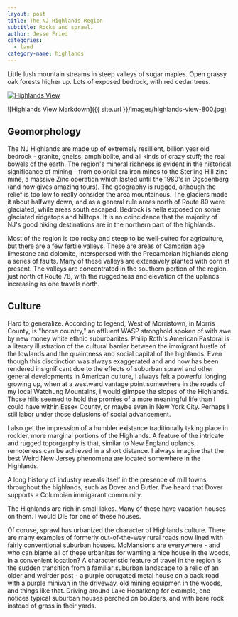 ```yaml
---
layout: post
title: The NJ Highlands Region
subtitle: Rocks and sprawl.
author: Jesse Fried
categories:
  - land
category-name: highlands
---
```


Little lush mountain streams in steep valleys of sugar maples. Open grassy oak forests higher up. Lots of exposed bedrock, with red cedar trees.

<a href="http://{{ site.baseurl }}/images/highlands-view.jpg"><img src="http://{{ site.baseurl }}/images/highlands-view-800.jpg" alt="Highlands View" /></a>

![Highlands View Markdown]({{ site.url }}/images/highlands-view-800.jpg)

## Geomorphology

The NJ Highlands are made up of extremely resillient, billion year old bedrock - granite, gneiss, amphibolite, and all kinds of crazy stuff; the real bowels of the earth. The region's mineral richness is evident in the historical significance of mining - from colonial era iron mines to the Sterling Hill zinc mine, a massive Zinc operation which lasted until the 1980's in Ogsdenberg (and now gives amazing tours). The geography is rugged, although the relief is too low to really consider the area mountainous. The glaciers made it about halfway down, and as a general rule areas north of Route 80 were glaciated, while areas south escaped. Bedrock is hella exposed on some glaciated ridgetops and hilltops. It is no coincidence that the majority of NJ's good hiking destinations are in the northern part of the highlands.

Most of the region is too rocky and steep to be well-suited for agriculture, but there are a few fertile valleys. These are areas of Cambrian age limestone and dolomite, interspersed with the Precambrian highlands along a series of faults. Many of these valleys are extensively planted with corn at present. The valleys are concentrated in the southern portion of the region, just north of Route 78, with the ruggedness and elevation of the uplands increasing as one travels north.

## Culture

Hard to generalize. According to legend, West of Morristown, in Morris County, is "horse country," an affluent WASP stronghold spoken of with awe by new money white ethnic suburbanites. Philip Roth's American Pastoral is a literary illustration of the cultural barrier between the immigrant hustle of the lowlands and the quaintness and social capital of the highlands. Even though this disctinction was always exaggerated and and now has been rendered insignificant due to the effects of suburban sprawl and other general developments in American culture, I always felt a powerful longing growing up, when at a westward vantage point somewhere in the roads of my local Watchung Mountains, I would glimpse the slopes of the Highlands. Those hills seemed to hold the promies of a more meaningful life than I could have within Essex County, or maybe even in New York City. Perhaps I still labor under those delusions of social advancement.

I also get the impression of a humbler existance traditionally taking place in rockier, more marginal portions of the Highlands. A feature of the intricate and rugged toporgarphy is that, similar to New England uplands, remoteness can be achieved in a short distance. I always imagine that the best Weird New Jersey phenomena are located somewhere in the Highlands.

A long history of industry reveals itself in the presence of mill towns throughout the highlands, such as Dover and Butler. I've heard that Dover supports a Columbian immigarant community.

The Highlands are rich in small lakes. Many of these have vacation houses on them. I would DIE for one of these houses.

Of coruse, sprawl has urbanized the character of Highlands culture. There are many examples of formerly out-of-the-way rural roads now lined with fairly conventional suburban houses. McMansions are everywhere - and who can blame all of these urbanites for wanting a nice house in the woods, in a convenient location? A characteristic feature of travel in the region is the sudden transition from a familiar suburban landscape to a relic of an older and weirder past - a purple corugated metal house on a back road with a purple minivan in the driveway, old mining equipmen in the woods, and things like that. Driving around Lake Hopatkong for example, one notices typical suburban houses perched on boulders, and with bare rock instead of grass in their yards.
